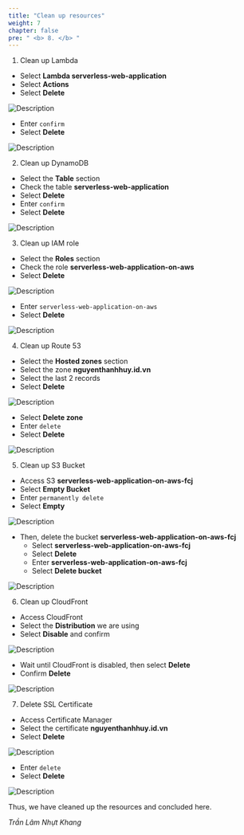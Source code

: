 ```yaml
---
title: "Clean up resources"
weight: 7 
chapter: false
pre: " <b> 8. </b> "
---
```


1. Clean up Lambda
- Select **Lambda serverless-web-application**
- Select **Actions**
- Select **Delete**

![Description](/images/8/8.1.png)

- Enter `confirm`
- Select **Delete**

![Description](/images/8/8.2.png)

2. Clean up DynamoDB
- Select the **Table** section
- Check the table **serverless-web-application**
- Select **Delete**
- Enter `confirm`
- Select **Delete**

![Description](/images/8/8.3.png)

3. Clean up IAM role
- Select the **Roles** section
- Check the role **serverless-web-application-on-aws**
- Select **Delete**

![Description](/images/8/8.4.png)

- Enter `serverless-web-application-on-aws`
- Select **Delete**

![Description](/images/8/8.5.png)

4. Clean up Route 53
- Select the **Hosted zones** section
- Select the zone **nguyenthanhhuy.id.vn**
- Select the last 2 records
- Select **Delete**

![Description](/images/8/8.8.png)

- Select **Delete zone**
- Enter `delete`
- Select **Delete**

![Description](/images/8/8.7.png)

5. Clean up S3 Bucket
- Access S3 **serverless-web-application-on-aws-fcj**
- Select **Empty Bucket**
- Enter `permanently delete`
- Select **Empty**

![Description](/images/8/8.9.png)

- Then, delete the bucket **serverless-web-application-on-aws-fcj**
    + Select **serverless-web-application-on-aws-fcj**
    + Select **Delete**
    + Enter **serverless-web-application-on-aws-fcj**
    + Select **Delete bucket**

![Description](/images/8/8.10.png)

6. Clean up CloudFront
- Access CloudFront
- Select the **Distribution** we are using
- Select **Disable** and confirm

![Description](/images/8/8.6.png)

- Wait until CloudFront is disabled, then select **Delete**
- Confirm **Delete**

![Description](/images/8/8.11.png)

7. Delete SSL Certificate
- Access Certificate Manager
- Select the certificate **nguyenthanhhuy.id.vn**
- Select **Delete**

![Description](/images/8/8.12.png)

- Enter `delete`
- Select **Delete**

![Description](/images/8/8.13.png)

Thus, we have cleaned up the resources and concluded here.

*Trần Lâm Nhựt Khang*